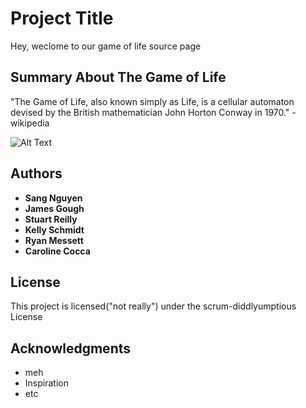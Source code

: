 # Project Title

Hey, weclome to our game of life source page

## Summary About The Game of Life

"The Game of Life, also known simply as Life, is a cellular automaton devised by the British mathematician John Horton Conway in 1970." - wikipedia

![Alt Text](https://upload.wikimedia.org/wikipedia/en/4/45/Rules_of_Conway%27s_game_of_life_-_Glider.gif)

## Authors

* **Sang Nguyen** 
* **James Gough** 
* **Stuart Reilly** 
* **Kelly Schmidt** 
* **Ryan Messett** 
* **Caroline Cocca** 


## License

This project is licensed("not really") under the scrum-diddlyumptious License 

## Acknowledgments

* meh
* Inspiration
* etc
